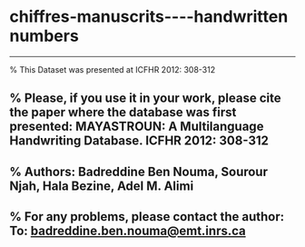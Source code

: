 # chiffres-manuscrits----handwritten numbers

-------------------------------------------------------------------------------------------------------------------------------------------
% This Dataset was presented at ICFHR 2012: 308-312

% Please, if you use it in your work, please cite the paper where the database was first presented:
MAYASTROUN: A Multilanguage Handwriting Database. ICFHR 2012: 308-312
-------------------------------------------------------------------------------------------------------------------------------------------
% Authors:  Badreddine Ben Nouma, Sourour Njah,  Hala Bezine, Adel M. Alimi
-------------------------------------------------------------------------------------------------------------------------------------------

% For any problems, please contact the author: 
To:  badreddine.ben.nouma@emt.inrs.ca 
-------------------------------------------------------------------------------------------------------------------------------------------
